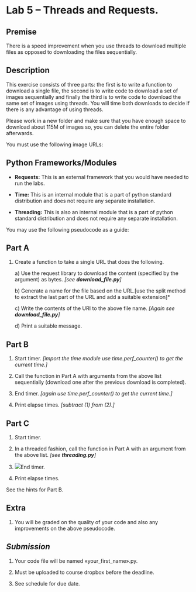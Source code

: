 # Lab 5 – Threads and Requests.

## Premise

There is a speed improvement when you use threads to download multiple
files as opposed to downloading the files sequentially.

## Description

This exercise consists of three parts: the first is to write a function
to download a single file, the second is to write code to download a set
of images sequentially and finally the third is to write code to
download the same set of images using threads. You will time both
downloads to decide if there is any advantage of using threads.

Please work in a new folder and make sure that you have enough space to
download about 115M of images so, you can delete the entire folder
afterwards.

You must use the following image URLs:

## Python Frameworks/Modules

-   **Requests:** This is an external framework that you would have
    needed to run the labs.

-   **Time:** This is an internal module that is a part of python
    standard distribution and does not require any separate
    installation.

-   **Threading:** This is also an internal module that is a part of
    python standard distribution and does not require any separate
    installation.

You may use the following pseudocode as a guide:

## Part A

1.  Create a function to take a single URL that does the following.

    a\) Use the request library to download the content (specified by the argument) as bytes. *[see **download_file.py**]*

    b\) Generate a name for the file based on the URL.[use the split method to extract the last part of the URL and add a suitable extension\]*

    c\) Write the contents of the URI to the above file name. *\[Again see **download_file.py**\]*

    d\) Print a suitable message.

## Part B

1.  Start timer. *\[import the time module* *use time.perf_counter() to get the current time.\]*

1.  Call the function in Part A with arguments from the above list
    sequentially (download one after the previous download is
    completed).

1.  End timer. *\[again use time.perf_counter() to get the current time.\]*

1.  Print elapse times. *\[subtract (1) from (2).\]*

## Part C

1.  Start timer.

1.  In a threaded fashion, call the function in Part A with an argument
    from the above list. *\[see **threading.py**\]*

1.  ![](media/image1.png)End timer.

1.  Print elapse times.

See the hints for Part B.

## Extra

1.  You will be graded on the quality of your code and also any
    improvements on the above pseudocode.

## *Submission*

1.  Your code file will be named «your_first_name».py.

2.  Must be uploaded to course dropbox before the deadline.

3.  See schedule for due date.